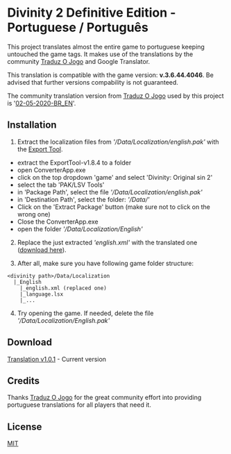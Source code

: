 ﻿# Divinity 2 Definitive Edition - Portuguese / Português

This project translates almost the entire game to portuguese keeping untouched the game tags. It makes use of the translations by the community [Traduz O Jogo](https://www.facebook.com/traduzojogo/) and Google Translator. 

This translation is compatible with the game version: **v.3.6.44.4046**. Be advised that further versions compability is not guaranteed. 

The community translation version from [Traduz O Jogo](https://www.facebook.com/traduzojogo/) used by this project is '[02-05-2020-BR_EN](https://drive.google.com/drive/u/0/folders/0B3R5i4ne8pTrZGNGSkFEWlhDYmc)'.

## Installation
1) Extract the localization files from *'<divinity path>/Data/Localization/english.pak'* with the [Export Tool](https://drive.google.com/open?id=0B3R5i4ne8pTreUVTQ1VCZHhGNnc).
- extract the ExportTool-v1.8.4 to a folder
- open ConverterApp.exe
- click on the top dropdown 'game' and select 'Divinity: Original sin 2' 
- select the tab 'PAK/LSV Tools'
- in 'Package Path', select the file *'<divinity path>/Data/Localization/english.pak'*
- in 'Destination Path', select the folder: *'<divinity path>/Data/'*
- Click on the 'Extract Package' button (make sure not to click on the wrong one)
- Close the ConverterApp.exe
- open the folder *'<divinity path>/Data/Localization/English'*

2) Replace the just extracted *'english.xml'* with the translated one ([download here](https://github.com/miguelcjalmeida/Divinity2DETranslator/blob/master/Divinity2DETranslator/Assets/Translated/english.zip?raw=true)).

3) After all, make sure you have following game folder structure: 
```
<divinity path>/Data/Localization
  |_English
    |_english.xml (replaced one)
    |_language.lsx
    |_...
```

4) Try opening the game. If needed, delete the file *'<divinity path>/Data/Localization/English.pak'*

## Download
[Translation v1.0.1](https://github.com/miguelcjalmeida/Divinity2DETranslator/blob/master/Divinity2DETranslator/Assets/Translated/english.zip?raw=true) - Current version

## Credits
Thanks [Traduz O Jogo](https://www.facebook.com/traduzojogo/) for the great community effort into providing portuguese translations for all players that need it.

## License
[MIT](https://choosealicense.com/licenses/mit/)